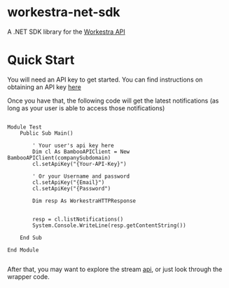 workestra-net-sdk
==========

A .NET SDK library for the [Workestra API](https://www.workestra.co/developers/docs)


Quick Start
===========
You will need an API key to get started. You can find instructions on obtaining an API key [here](https://www.workestra.co/developers/docs#authentication)

Once you have that, the following code will get the latest notifications (as long as your user is able to access those notifications)

````

Module Test
    Public Sub Main()

        ' Your user's api key here
        Dim cl As BambooAPIClient = New BambooAPIClient(companySubdomain)
        cl.setApiKey("{Your-API-Key}")

        ' Or your Username and password
        cl.setApiKey("{Email}")
        cl.setApiKey("{Password")

        Dim resp As WorkestraHTTPResponse


        resp = cl.listNotifications()
        System.Console.WriteLine(resp.getContentString())

    End Sub

End Module


````
After that, you may want to explore the stream [api](https://www.workestra.co/developers/docs#sream), or just look through the wrapper code.
